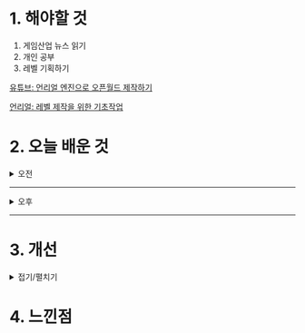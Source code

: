 
# 1. 해야할 것

1. 게임산업 뉴스 읽기 
2. 개인 공부  
3. 레벨 기획하기

[유튜브: 언리얼 엔진으로 오픈월드 제작하기](https://www.youtube.com/watch?v=LnoCwJBdUPM)

[언리얼: 레벨 제작을 위한 기초작업](https://dev.epicgames.com/community/learning/courses/MKM/unreal-engine-8dab21/YjM7/unreal-engine-6c2f83)

# 2. 오늘 배운 것

<details>
<summary>오전</summary>

## 오늘의 뉴스
### 요약
■ 크래프톤이 선보이는 탑다운 전술, '프로젝트 아크' 
크래프톤(대표 김창한)이 새로운 슈팅 게임 '프로젝트 아크'(가제)를 오는 '지스타 2024'에서 유저 시연 자리를 만듭니다. '프로젝트 아크' 장르는 탑다운 밀리터리 전술 슈팅입니다. 양승명 PD는 "프로젝트 아크는 5:5 팀 기반의 탑다운 밀리터리 슈팅 게임으로, 기존 탑다운 뷰 게임에서는 찾아보기 힘든 현실적인 슈팅 메커니즘을 경쾌한 페이스로 구현했다"며 " FPS 게임에서 느낄 수 있는 손맛과 액션성을 살린 총격전을 즐기는 동시에, 탑다운 뷰 게임 특유의 전략적 플레이를 경험할 수 있다"라고 소개했습니다.

■ '소닉×섀도우 제너레이션즈' 판매량 100만 장 달성
지난 25일에 발매된 소닉 시리즈 최신작, '소닉×섀도우 제너레이션즈' 글로벌 누적 판매량이 100만 장을 돌파했습니다. 새로운 요소가 추가되어 다양한 스테이지의 스피드런을 클래식 소닉과 모던 소닉으로 즐길 수 있는 『소닉 제너레이션즈』와 다크 히어로 섀도우가 종횡무진 질주하는 완전 신작 『섀도우 제너레이션즈』가 세트로 된 타이틀입니다.

■ '아시아 디지털자산거래소 얼라이언스' 공식 출범
"아시아 디지털자산 거래소 얼라이언스(ADEA : Asia Digital asset Exchange Alliance)"가 '블록체인 위크 인 부산(Blockchain Week in Busan)2024'에서 출범했습니다. 아시아 디지털자산 거래소 얼라이언스(ADEA)는 세계 여러 곳의 디지털 자산거래소가 디지털 자산 생태계 강화 및 글로벌 경쟁력 향상을 위한 시장 확대, 공동 규제 대응, 정보·기술·운영 노하우 공유 등을 통한 실질적 협력으로 고객 보호 및 거래소 성장을 견인하기 위해 설립된 얼라이언스입니다.

■ 카카오게임즈, 한국ESG기준원 평가서 2년 연속 ‘A등급’ 획득
카카오게임즈(대표 한상우)가 한국ESG기준원(KCGS) 주관 ESG 평가에서 2년 연속 업계 최고수준인 통합 A등급을 획득했다고 28일 밝혔습니다. 카카오게임즈는 환경 영역에서 ‘탄소중립’ 등 환경경영 중장기 목표를 설정하고 국제표준 환경경영시스템 인증을 취득하는 등 환경 보호를 위한 실질적 활동을 이행하고 있으며, 지배구조 영역에서는 카카오가 출범한 ‘준법과 신뢰위원회’를 통해 내부 준법 감시와 통제 기능을 강화하는 등 지배구조 투명성 제고에 힘쓰고 있습니다.

■ 국산 액션 RPG '더 렐릭' 지스타서 시연 빌드 공개 
국내 개발사 프로젝트 클라우드 게임즈가 현재 개발 중인 게임 '더 렐릭: 퍼스트 가디언(The Relic: First Guardian, 이하 렐릭)'의 일반 시연 빌드를 다가오는 지스타에 선보일 것이라고 전했습니다. 지스타 참관객은 현장에 전시된 시연 빌드를 통해 게임 속에 등장하는 다섯 마리의 보스와 싸워볼 수 있을 예정입니다.

■ WoW, 2024 자선 애완동물 프로그램 진행
블리자드 엔터테인먼트(Blizzard Entertainment)의 대표 MMORPG월드 오브 워크래프트 (World of Warcraft)가2024 자선 애완동물(Charity Pet) 프로그램을 진행하고, 오는 2025년 1월 8일 새벽 3시(한국 시간 기준)까지 '레벤 꾸러미(The Reven Pack)'를 판매합니다. '이벨린(Ibelin)'이라는 닉네임을 사용했던 노르웨이의 월드 오브 워크래프트 플레이어 마츠는 희귀 신경근 질환인 뒤셴형 근이영양증 환자였습니다.

■ BIC 게임디자인상 수상작 ‘마스터 피스’ CBT 11월 4일 오픈
아이엠게임(I M GAME, 대표 김준희)은 자사에서 개발 중인 덱빌딩 로그라이트 게임 '마스터 피스'가 오는 11월 4일부터 11일까지 CBT(Closed Beta Test)를 진행한다고 28일 밝혔습니다. '마스터 피스'는 다양한 용병을 모집하고 성장시키며 전략적인 전투를 즐길 수 있는 덱 빌딩 로그라이트 게임입니다.

■ 부산정보산업진흥원, 아세안 7개국과 XR·메타버스 기술 교류
(재)부산정보산업진흥원(원장 김태열, 이하 진흥원)은 지난 10월 16일부터 25일까지 9박 10일간 아세안 7개국 13개 기관, 25명을 초청해 ICT 연수를 진행하며 한-아세안 ICT분야 역량 강화와 협력 관계를 구축했다고 밝혔습니다. 이번 연수에는 ▲기술융합 사례 강의 ▲시설 및 기업탐방 ▲프로젝트 현지 시찰 ▲ 한-아세안 ICT융합 포럼 ▲국내기업과의 비즈니스 교류회 등 연수생들이 국내 XR·메타버스, 디지털 트윈 기술에 관한 이해를 증진하고 구체적 협력을 도출하기 위한 프로그램들로 꾸며졌습니다.

■ 제9회 ‘넥슨 청소년 프로그래밍 챌린지’ 본선 대회 진행
넥슨(공동 대표 강대현∙김정욱)은 10월 26일 판교 넥슨 사옥에서 열린 제9회 '넥슨 청소년 프로그래밍 챌린지(Nexon Youth Programming Challenge, 이하 NYPC 2024)'의 본선 대회를 성황리에 종료했다고 밝혔습니다. 올해 NYPC는 총 4천여 명이 참가했으며, 지난 8월부터 진행된 두 차례의 치열한 온라인 예선을 거쳐 15~19세 부문 상위 60명, 12~14세 부문 상위 21명이 본선에 진출해 경합을 벌였습니다.

■ 서브컬처 전략 RPG '리메멘토' 사전예약 및 CBT 모집 개시
게임개발사 블랙스톰(대표 김도윤)은 자사에서 개발하고 서비스 예정인 '리메멘토 – 하얀 그림자'(이하 리메멘토) 사전예약과 함께 CBT 참여자 모집을 시작한다고 28일 밝혔습니다. '리메멘토'는 JRPG의 감성과 함께 턴제 플레이를 즐기는 서브컬처 전략 rpg입니다.

■ SWC2024 아시아퍼시픽컵 신예 PU 우승, 한국 KUROMI 준우승
컴투스 글로벌 히트작 '서머너즈 워: 천공의 아레나(이하 서머너즈 워)'의 e스포츠 대회인 '서머너즈 워 월드 아레나 챔피언십2024(이하 SWC2024)'에서 동남아 예선으로 올라온 PU가 아시아퍼시픽 지역 최강자에 등극했습니다. 아시아퍼시픽컵은 꾸준히 강자를 배출해오고 있는 지역컵이자 '서머너즈 워' 종주국인 한국이 포함된 만큼 국내 팬들의 관심이 가장 많이 집중된 본선입니다.

■ 넷마블, 지스타 2024서 ‘나혼렙:어라이즈 챔피언십’ 개최
넷마블(대표 권영식, 김병규)은 오는 11월 17일 부산 벡스코에서 '나 혼자만 레벨업:어라이즈 챔피언십 G-STAR 2024'를 개최한다고 밝혔습니다. '나 혼자만 레벨업:어라이즈 챔피언십 G-STAR 2024'는 지난 오프라인 대회 진출자 중 8명의 헌터를 초청하여 진행하는 특별 이벤트 매치로 오는 2024 지스타 기간 중 11월 17일 오전 11시 40분 온라인 중계와 함께 진행됩니다.

■ 섀도우 택틱스: 아이코의 선택, 12월 6일 출시
데달릭 엔터테인먼트는 비평가들의 찬사를 받은 섀도우 택틱스의 독립형 확장팩인 섀도우 택틱스: 아이코의 선택을 오는 12월 6일 플레이스테이션5와 엑스박스 X|S에서 출시한다고 발표했습니다. 미미미 게임즈가 개발한 아이코의 선택은 일본 에도시대를 배경으로 한 깊이 있는 전
술 플레이와 몰입감 넘치는 설정으로 널리 사랑을 받은 섀도우 택틱스: 블레이드 오브 쇼군을 기반으로 하는 독립형 확장팩입니다.

■ [기획] 2024년 '대한민국 게임대상' 후보작 둘러보기 
2024년 대한민국 최고의 게임을 가리는 '대한민국 게임대상'이 오는 11월 13일 부산에서 개최됩니다. 문화체육관광부가 주최하고, 한국게임산업협회가 주관, 전자신문과 스포츠 조선이 후원하는 올해 행사는 본상(대상, 최우수상, 우수상, 기술창작상), 인기게임상 , 인디게임상 등 총 16개 부문을 시상합니다.

■ [오피셜] '룰러' 박재혁, 징동 게이밍(JDG)와 결별...자유 계약 신분 전환
'룰러' 박재혁이 소속 팀 징동 게이밍(JDG)를 나왔습니다. 당초 '룰러' 박재혁은 징동 게이밍과 3년 계약을 맺었으나 2년 만에 계약을 조기 종료하고 팀을 나오게 됐습니다.

■ 미래에셋증권 "'니케' 판호 발급, 강력한 모멘텀의 시작"
시프트업(대표 김형태)이 지난 25일 중국 판호 발급 소식에 힘입어 28일 전 거래일 대비 5.69% 오른 주당 61,300원에 장을 마감했습니다. 이날 미래에셋증권 임희석 연구원은 "판호 획득 게임들의 짧아지고 있는 출시 소요 시간을 고려 시 니케 중국은 1분기 말에는 출시가 가능할 것으로 판단한다"고 예상하며 "중국 최대 퍼블리셔 텐센트의 적극적인 프로모션이 예상되는 만큼 높은 수준의 사전 지표를 기록할 전망이다"라고 내다봤습니다.

■ 엘 프사이 리부트, '슈타인즈 게이트' 2025년 다시 나온다 
전화레인지(임시)를 통해 펼쳐지는 오카베 린타로의 평행우주 시간선이 리부트를 통해 새롭게 그려집니다. MAGES는 27일 지바현 포레스트 홀에서 '슈타인즈 게이트 15주년 라이브 -ONE WORLD-'를 진행하고 '슈타인즈 게이트: 리부트(STEINS;GATE RE:BOOT)'를 발표했습니다.

■ 컴투스, 대학생 직무 탐색 프로그램 ‘컴투스 멘토링 스쿨’ 2기 모집
컴투스(대표 남재관)가 대학생 대상 직무 탐색 프로그램인 '컴투스 멘토링 스쿨'의 2기를 실시합니다. '컴투스 멘토링 스쿨'은 게임 업계에 관심이 있거나 취업을 희망하는 대학생들에게 현직자가 직접 멘토로서 다양한 직무별 정보를 제공하는 무상 교육 프로그램입니다.

■ 위메이드, 신작 '레전드 오브 이미르' 대형 래핑 공개
위메이드가 신작 MMORPG '레전드 오브 이미르(Legend of YMIR)' 출시를 앞두고 사옥에 대형 래핑을 진행했습니다. '레전드 오브 이미르'는 북유럽 신화를 기반으로 창조한 세계관 속에서 세상의 종말 ‘라그나로크’가 일어나기 전까지의 이야기를 담고 있는 신작입니다.

■ 초자연적 1인칭 심리 스릴러 '어둠 속의 애니' 12월 3일 출시
인디 게임 배급사 노드커런트 랩(Nordcurrent Labs)은 크로아티아의 개발사 미스핏 빌리지(Misfit Village)의 1인칭 심리 스릴러 게임 '어둠 속의 애니(Go Home Annie)'를 2024년 12월 3일 Steam, GOG, Epic Games Store를 통해 PC로 출시한다고 28일 발표했습니다. '어둠 속의 애니'는 SCP 재단의 말단 직원 애니로 플레이하며, 변칙 개체를 안전하게 격리하고 대중을 보호하기 위한 임무를 수행하는 게임입니다.

■ 엔씨소프트, 임직원 참여 물품 기부 캠페인 진행
엔씨(NC)는 10월 21일부터 25일까지 5일간 장애인 직업재활시설 '밀알복지재단 굿윌스토어'와 함께 임직원 참여하는 기부 캠페인을 진행했습니다. 직원들이 기부한 물품은 장애근로인의 상품화 작업을 거쳐 성남시 소재의 굿윌스토어 매장을 통해 판매됩니다.

■ 스마게 희망스튜디오, 지스타에서 ‘2024 플레이 펀앤굿’ 포럼 개최
스마일게이트 희망스튜디오(이사장 권혁빈)는 '2024 플레이 펀앤굿 포럼'(2024 PLAY FUN&GOOD Forum)을 11월 15일 오후 3시 부산 벡스코 1관 303호에서 개최한다고 밝혔습니다. 2024 플레이 펀앤굿 포럼에서는 희망스튜디오가 다양한 게임사, 게임 유저 등과 함께 사회적 가치를 창 출했던 성공 사례가 소개됩니다.

■ 데드셀 개발사 신작 '윈드블로운' 얼리액세스 출시 
프랑스의 인디게임 개발사 모션 트윈(Motion Twin)이 제작한 새로운 액션 로그라이크 게임 윈드블로운(Windblown)이 오늘(28일)부터 스팀에서 얼리 액세스로 국내에 출시합니다. 이번 얼리 액세스 출시에서는 5개의 탐험 가능한 생물 군락, 15개의 고유 무기(각각의 무브셋, 강력한 '알터어택', 무작위 무기 효과), 다양한 업그레이드, 게임 클리어 후 난이도 조절 옵션까지 제공합니다.

■ T1, '천적' 젠지 꺾고 3년 연속 결승 진출
LCK 4번 시드로 LoL 월드 챔피언십에 참가한 T1이 10연패를 당했던 젠지를 4강 무대에서 제압하면서 디펜딩 챔피언의 자존심을 지켜냈습니다. '천적' 젠지를 세트 스코어 3대1로 제압한 T1은 2022년부터 2024년까지 3년 연속 LoL 월드 챔피언십 결승에 진출하는 쾌거를 이뤄냈습니다.

■ 쿠키런: 킹덤, 더현대 서울서 무형유산 콜라보 전시 개최
데브시스터즈㈜(대표 조길현)의 개발 스튜디오 스튜디오킹덤㈜(공동대표 조길현, 이은지)에서 개발한 모바일 RPG 쿠키런: 킹덤이 다양한 무형유산 장인과의 협업으로 게임과 한국의 전통 예술을 융합시키는 작품을 선보이고 이를 더현대 서울에 전시합니다. 지난 6월 나전칠기 작품 콜라보에 이어 이번에는 분청사기장 박상진 장인, 금박장 김기호 장인과 협업해 게임에 새롭게 등장한 비스트 등급의 '버닝스파이스 쿠키'와 이에 대립하는 '불멸자: 골드치즈 쿠키'를 주제로 한 작품을 선보입니다.

■ 네이버클라우드, 웨일 기반 에듀테크 콘퍼런스 'NWEC 24' 개최
네이버클라우드(대표 김유원)는 지난 26일 '학습 과정으로서의 평가'를 주제로 'NWEC(NAVER Whale Education Conference) 24'을 개최하고 웹 기반 에듀테크 기술력 기반으로 준비해온 웨일의 신규 서비스들을 공개했습니다. 네이버클라우드 김효 이사는 "지난해 콘퍼런스는 웨일이  지향하는 디지털 교육의 방향성에 대해 에듀테크 기업, 교육 현장과 소통하는 자리였다면, 올해 'NWEC 24'에서는 평가라는 교육 현장에서 무겁고도 중요하게 생각하는 주제로 국내 유일의 공교육 맞춤형 평가 서비스와 웨일 OS의 새로운 모습, 그리고 NWEE 연구의 결과물들을 보여드릴 수 있는 시간으로 구성했다"며 "앞으로도 교육 현장의 의견을 잘 담아 모든 사람들에게 편리한 교육 플랫폼이 되기 위해 노력하는 웨일이 되겠다"고 말했습니다.

■ 대원미디어, 신규 TCG ‘니벨아레나’ 29일 출시
대원미디어(048910 대표 정욱, 정동훈)는 젬블로컴퍼니가 개발한 신규 TCG '니벨아레나(NIVEL ARENA)'를 10월 29일 정식 론칭합니다. 대원미디어 관계자는 "당사는 TCG에서부터 콜렉터블 카드에 이르기까지 다양한 영역에서 인기리에 카드 사업을 국내에서 전개하고 있다"며 "이번에 선보이는 신규 TCG '니벨아레나'의 론칭을 통해 당사의 카드 사업의 영역을 더욱 확대해 나갈 것이다"고 전했습니다.

■ 스틸시리즈, 새로운 게이밍 이어폰 '아크티스 게임버즈' 출시
세계 최초 게이밍 기어 브랜드 스틸시리즈(SteelSeries, CEO 에티샴 라바니)는 10월 28일, 새로운 게이밍 무선 이어버드인 '아크티스 게임버즈(Arctis Gamebuds™)'를 출시했다고 밝혔습니다. 아크티스 게임버즈는 전 세계 게이머들의 사랑을 받고 있는 스틸시리즈의 '아크티스 모바 일 앱'을 통해 오디오 엔지니어, e스포츠 프로 게이머, 게임 개발자가 각 게임에 맞춤 설계한 160개 이상의 게임별 오디오 프리셋을 게임 중에 즉석으로 적용할 수 있습니다.
</details>

****

<details>
<summary>오후</summary>


</details>

****


# 3. 개선


<details>
<summary>접기/펼치기</summary>


</details>



# 4. 느낀점


